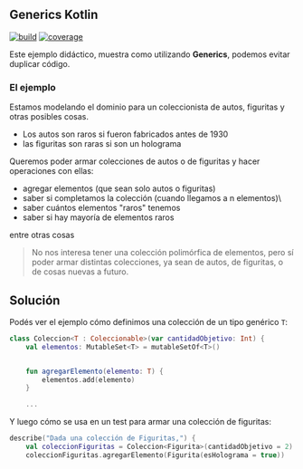 
## Generics Kotlin

[![build](https://github.com/uqbar-project/eg-generics-kotlin/actions/workflows/build.yml/badge.svg)](https://github.com/uqbar-project/eg-generics-kotlin/actions/workflows/build.yml) [![coverage](https://codecov.io/gh/uqbar-project/eg-generics-kotlin/branch/master/graph/badge.svg)](https://codecov.io/gh/uqbar-project/eg-generics-kotlin/branch/master/graph/badge.svg) 


Este ejemplo didáctico, muestra como utilizando **Generics**, podemos evitar duplicar código.

### El ejemplo

Estamos modelando el dominio para un coleccionista de autos, figuritas y otras posibles cosas.

- Los autos son raros si fueron fabricados antes de 1930
- las figuritas son raras si son un holograma

Queremos poder armar colecciones de autos o de figuritas y hacer operaciones con ellas:

- agregar elementos (que sean solo autos o figuritas)
- saber si completamos la colección (cuando llegamos a n elementos)\
- saber cuántos elementos "raros" tenemos
- saber si hay mayoría de elementos raros 

entre otras cosas

> No nos interesa tener una colección polimórfica de elementos, pero sí poder armar distintas colecciones, ya sean de autos, de figuritas, o de cosas nuevas a futuro.

## Solución

Podés ver el ejemplo cómo definimos una colección de un tipo genérico `T`:

```kt
class Coleccion<T : Coleccionable>(var cantidadObjetivo: Int) {
    val elementos: MutableSet<T> = mutableSetOf<T>()


    fun agregarElemento(elemento: T) {
        elementos.add(elemento)
    }

    ...
```

Y luego cómo se usa en un test para armar una colección de figuritas:

```kt
describe("Dada una colección de Figuritas,") {
    val coleccionFiguritas = Coleccion<Figurita>(cantidadObjetivo = 2)
    coleccionFiguritas.agregarElemento(Figurita(esHolograma = true))
```
